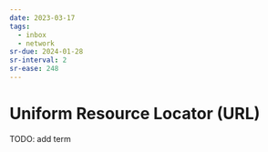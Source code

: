 ```yaml
---
date: 2023-03-17
tags:
  - inbox
  - network
sr-due: 2024-01-28
sr-interval: 2
sr-ease: 248
---
```

# Uniform Resource Locator (URL)

TODO: add term
